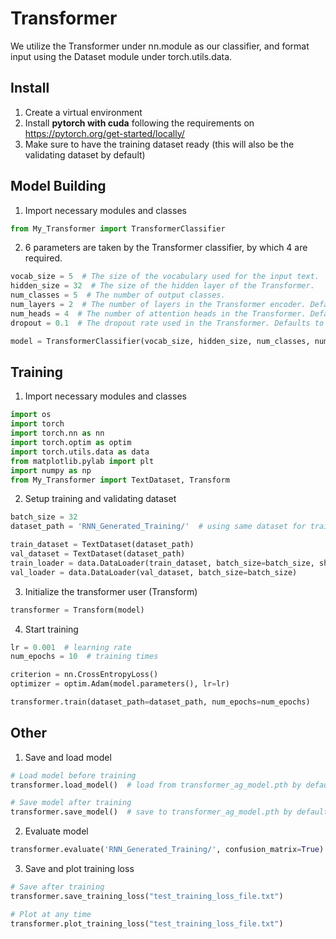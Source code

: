 # Transformer
We utilize the Transformer under nn.module as our classifier, and format input using the Dataset module under torch.utils.data.
## Install
1. Create a virtual environment
2. Install **pytorch with cuda** following the requirements on https://pytorch.org/get-started/locally/
3. Make sure to have the training dataset ready (this will also be the validating dataset by default)

## Model Building
1. Import necessary modules and classes
```python
from My_Transformer import TransformerClassifier
```

2. 6 parameters are taken by the Transformer classifier, by which 4 are required.
```python
vocab_size = 5  # The size of the vocabulary used for the input text.
hidden_size = 32  # The size of the hidden layer of the Transformer.
num_classes = 5  # The number of output classes.
num_layers = 2  # The number of layers in the Transformer encoder. Defaults to 2.
num_heads = 4  # The number of attention heads in the Transformer. Defaults to 8.
dropout = 0.1  # The dropout rate used in the Transformer. Defaults to 0.1.

model = TransformerClassifier(vocab_size, hidden_size, num_classes, num_layers, num_heads, dropout)
```

## Training
1. Import necessary modules and classes
```python
import os
import torch
import torch.nn as nn
import torch.optim as optim
import torch.utils.data as data
from matplotlib.pylab import plt
import numpy as np
from My_Transformer import TextDataset, Transform
```
2. Setup training and validating dataset
```python
batch_size = 32
dataset_path = 'RNN_Generated_Training/'  # using same dataset for training and validating 

train_dataset = TextDataset(dataset_path)
val_dataset = TextDataset(dataset_path)
train_loader = data.DataLoader(train_dataset, batch_size=batch_size, shuffle=True)
val_loader = data.DataLoader(val_dataset, batch_size=batch_size)
```
3. Initialize the transformer user (Transform)
```python
transformer = Transform(model)
```
4. Start training
```python
lr = 0.001  # learning rate
num_epochs = 10  # training times

criterion = nn.CrossEntropyLoss()
optimizer = optim.Adam(model.parameters(), lr=lr)

transformer.train(dataset_path=dataset_path, num_epochs=num_epochs)
```

## Other
1. Save and load model
```python
# Load model before training
transformer.load_model()  # load from transformer_ag_model.pth by default

# Save model after training
transformer.save_model()  # save to transformer_ag_model.pth by default
```
2. Evaluate model
```python
transformer.evaluate('RNN_Generated_Training/', confusion_matrix=True)  # Optional: print the confusion matrix
```
3. Save and plot training loss
```python
# Save after training
transformer.save_training_loss("test_training_loss_file.txt")

# Plot at any time
transformer.plot_training_loss("test_training_loss_file.txt")
```